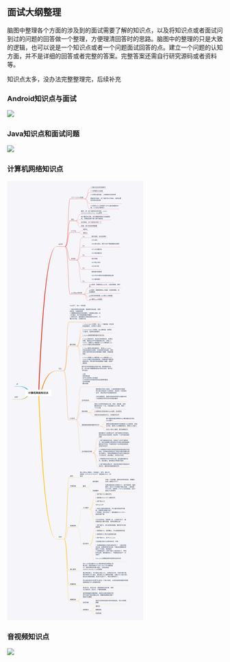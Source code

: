 ## 面试大纲整理

脑图中整理各个方面的涉及到的面试需要了解的知识点，以及将知识点或者面试问到过的问题的回答做一个整理，方便理清回答时的思路。脑图中的整理的只是大致的逻辑，也可以说是一个知识点或者一个问题面试回答的点。建立一个问题的认知方面，并不是详细的回答或者完整的答案。完整答案还需自行研究源码或者资料等。

知识点太多，没办法完整整理完，后续补充

### Android知识点与面试

![](pic/Android知识点与面试.png)

### Java知识点和面试问题

![](pic/Java知识点和面试问题.png)

### 计算机网络知识点

![](pic/计算机网络知识点.png)

### 音视频知识点

![](pic/音视频知识点.png)